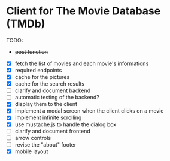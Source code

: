 # Client for The Movie Database (TMDb)

TODO:
- ~~post function~~
- [x] fetch the list of movies and each movie's informations
- [x] required endpoints
- [x] cache for the pictures
- [x] cache for the search results
- [ ] clarify and document backend
- [ ] automatic testing of the backend?
- [x] display them to the client
- [x] implement a modal screen when the client clicks on a movie
- [x] implement infinite scrolling
- [x] use mustache.js to handle the dialog box
- [ ] clarify and document frontend
- [ ] arrow controls
- [ ] revise the "about" footer
- [x] mobile layout
